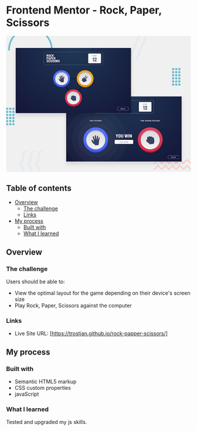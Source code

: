 # Frontend Mentor - Rock, Paper, Scissors

![Design preview for the Rock, Paper, Scissors coding challenge](./design/desktop-preview.jpg)

## Table of contents

- [Overview](#overview)
  - [The challenge](#the-challenge)
  - [Links](#links)
- [My process](#my-process)
  - [Built with](#built-with)
  - [What I learned](#what-i-learned)

## Overview

### The challenge

Users should be able to:

- View the optimal layout for the game depending on their device's screen size
- Play Rock, Paper, Scissors against the computer

### Links

- Live Site URL: [https://trostjan.github.io/rock-papper-scissors/]

## My process

### Built with

- Semantic HTML5 markup
- CSS custom properties
- javaScript

### What I learned

Tested and upgraded my js skills. 
